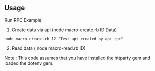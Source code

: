 
## Usage

Run RPC Example
1. Create data via api (node macro-create.rb ID Data)

```
node macro-create.rb 12 "Test api created by api rpc"
```
2. Read data ( node macro-read.rb ID)



Note	: This code assumes that you have installed the httparty gem and loaded the dotenv gem.